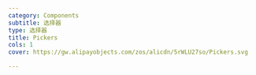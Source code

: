 ```yaml
---
category: Components
subtitle: 选择器
type: 选择器
title: Pickers
cols: 1
cover: https://gw.alipayobjects.com/zos/alicdn/5rWLU27so/Pickers.svg

---
```

